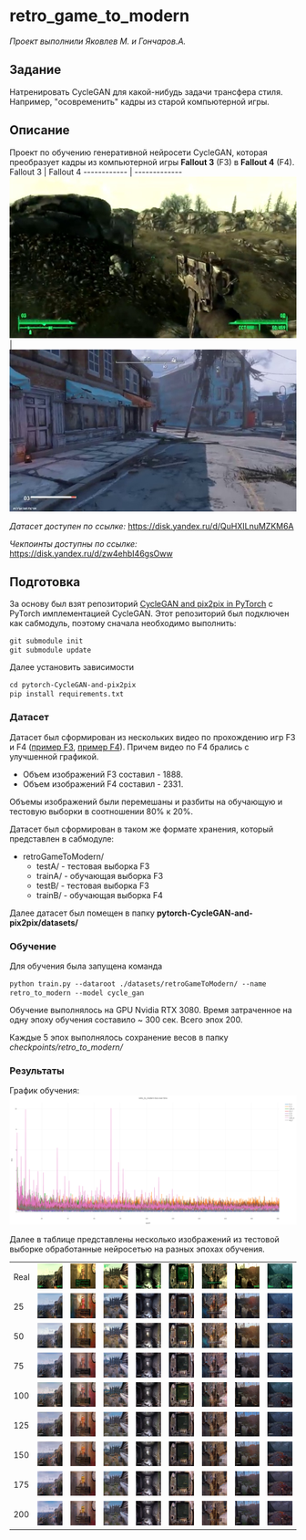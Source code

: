 # retro_game_to_modern

*Проект выполнили Яковлев М.  и Гончаров.А.*

## Задание

Натренировать CycleGAN для какой-нибудь задачи трансфера стиля. Например, "осовременить" кадры из старой компьютерной игры.

## Описание
Проект по обучению генеративной нейросети CycleGAN, которая преобразует кадры из компьютерной игры **Fallout 3** (F3) в **Fallout 4** (F4).
Fallout 3 | Fallout 4
------------ | -------------
![fallout3](images/fallout3.jpg)| ![fallout4](images/fallout4.jpg)

*Датасет доступен по ссылке:* https://disk.yandex.ru/d/QuHXILnuMZKM6A

*Чекпоинты доступны по ссылке:*  https://disk.yandex.ru/d/zw4ehbI46gsOww

## Подготовка

За основу был взят репозиторий [CycleGAN and pix2pix in PyTorch](https://github.com/junyanz/pytorch-CycleGAN-and-pix2pix) с PyTorch имплементацией CycleGAN. Этот репозиторий был подключен как сабмодуль, поэтому сначала необходимо выполнить:

```
git submodule init
git submodule update
```

Далее установить зависимости

```
cd pytorch-CycleGAN-and-pix2pix
pip install requirements.txt
```

### Датасет

Датасет был сформирован из нескольких видео по прохождению игр F3 и F4 ([пример F3](https://www.youtube.com/watch?v=p1p0gW3dfSU&list=PL8BD6rTh6z29m3sttrsHttYYY-xmKsztn&index=2), [пример F4](https://www.youtube.com/watch?v=yt8igSr0qik&t=1s)). Причем видео по F4 брались с улучшенной графикой.

- Объем изображений F3 составил - 1888.
- Объем изображений F4 составил - 2331.

Объемы изображений были перемешаны и разбиты на обучающую и тестовую выборки в соотношении 80% к 20%.

Датасет был сформирован в таком же формате хранения, который представлен в сабмодуле:

* retroGameToModern/
    * testA/ - тестовая выборка F3
    * trainA/  - обучающая выборка F3
    * testB/  - тестовая выборка F3
    * trainB/  - обучающая выборка F4

Далее датасет был помещен в папку **pytorch-CycleGAN-and-pix2pix/datasets/**

### Обучение
Для обучения была запущена команда 

```
python train.py --dataroot ./datasets/retroGameToModern/ --name retro_to_modern --model cycle_gan
```

Обучение выполнялось на GPU Nvidia RTX 3080. Время затраченное на одну эпоху обучения составило ~ 300 сек. Всего эпох 200.

Каждые 5 эпох выполнялось сохранение весов в папку *checkpoints/retro_to_modern/*

### Результаты

График обучения:
![График обучения](images/trainingplot.png)

Далее в таблице представлены несколько изображений из тестовой выборке обработанные нейросетью на разных эпохах обучения.

 | |  |  |  |  |  | | | |
--- | --- | --- | --- | --- | --- | ---|  --- |  ---
 Real | ![](images/test/1_4_real.png) | ![](images/test/1_47_real.png) | ![](images/test/1_58_real.png) | ![](images/test/1_76_real.png) | ![](images/test/2_24_real.png) | ![](images/test/2_44_real.png) | ![](images/test/6_244_real.png) | ![](images/test/7_46_real.png)
 25 | ![](images/test/25/1_4_fake.png) | ![](images/test/25/1_47_fake.png) | ![](images/test/25/1_58_fake.png) | ![](images/test/25/1_76_fake.png) | ![](images/test/25/2_24_fake.png) | ![](images/test/25/2_44_fake.png) | ![](images/test/25/6_244_fake.png) | ![](images/test/25/7_46_fake.png)
 50 | ![](images/test/50/1_4_fake.png) | ![](images/test/50/1_47_fake.png) | ![](images/test/50/1_58_fake.png) | ![](images/test/50/1_76_fake.png) | ![](images/test/50/2_24_fake.png) | ![](images/test/50/2_44_fake.png) | ![](images/test/50/6_244_fake.png) | ![](images/test/50/7_46_fake.png)
 75 | ![](images/test/75/1_4_fake.png) | ![](images/test/75/1_47_fake.png) | ![](images/test/75/1_58_fake.png) | ![](images/test/75/1_76_fake.png) | ![](images/test/75/2_24_fake.png) | ![](images/test/75/2_44_fake.png) | ![](images/test/75/6_244_fake.png) | ![](images/test/75/7_46_fake.png)
 100 | ![](images/test/100/1_4_fake.png) | ![](images/test/100/1_47_fake.png) | ![](images/test/100/1_58_fake.png) | ![](images/test/100/1_76_fake.png) | ![](images/test/100/2_24_fake.png) | ![](images/test/100/2_44_fake.png) | ![](images/test/100/6_244_fake.png) | ![](images/test/100/7_46_fake.png)
 125 | ![](images/test/125/1_4_fake.png) | ![](images/test/125/1_47_fake.png) | ![](images/test/125/1_58_fake.png) | ![](images/test/125/1_76_fake.png) | ![](images/test/125/2_24_fake.png) | ![](images/test/125/2_44_fake.png) | ![](images/test/125/6_244_fake.png) | ![](images/test/125/7_46_fake.png)
 150 | ![](images/test/150/1_4_fake.png) | ![](images/test/150/1_47_fake.png) | ![](images/test/150/1_58_fake.png) | ![](images/test/150/1_76_fake.png) | ![](images/test/150/2_24_fake.png) | ![](images/test/150/2_44_fake.png) | ![](images/test/150/6_244_fake.png) | ![](images/test/150/7_46_fake.png)
 175 | ![](images/test/175/1_4_fake.png) | ![](images/test/175/1_47_fake.png) | ![](images/test/175/1_58_fake.png) | ![](images/test/175/1_76_fake.png) | ![](images/test/175/2_24_fake.png) | ![](images/test/175/2_44_fake.png) | ![](images/test/175/6_244_fake.png) | ![](images/test/175/7_46_fake.png)
 200 | ![](images/test/200/1_4_fake.png) | ![](images/test/200/1_47_fake.png) | ![](images/test/200/1_58_fake.png) | ![](images/test/200/1_76_fake.png) | ![](images/test/200/2_24_fake.png) | ![](images/test/200/2_44_fake.png) | ![](images/test/200/6_244_fake.png) | ![](images/test/200/7_46_fake.png)

 